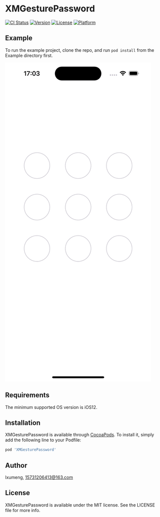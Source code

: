 # XMGesturePassword

[![CI Status](https://img.shields.io/travis/lxumeng/XMGesturePassword.svg?style=flat)](https://travis-ci.org/lxumeng/XMGesturePassword)
[![Version](https://img.shields.io/cocoapods/v/XMGesturePassword.svg?style=flat)](https://cocoapods.org/pods/XMGesturePassword)
[![License](https://img.shields.io/cocoapods/l/XMGesturePassword.svg?style=flat)](https://cocoapods.org/pods/XMGesturePassword)
[![Platform](https://img.shields.io/cocoapods/p/XMGesturePassword.svg?style=flat)](https://cocoapods.org/pods/XMGesturePassword)

## Example

To run the example project, clone the repo, and run `pod install` from the Example directory first.

![image](https://raw.githubusercontent.com/lxumeng/XMPicture/main/GesturePassword.gif)

## Requirements

The minimum supported OS version is iOS12.

## Installation

XMGesturePassword is available through [CocoaPods](https://cocoapods.org). To install
it, simply add the following line to your Podfile:

```ruby
pod 'XMGesturePassword'
```

## Author

lxumeng, 15731206413@163.com

## License

XMGesturePassword is available under the MIT license. See the LICENSE file for more info.
